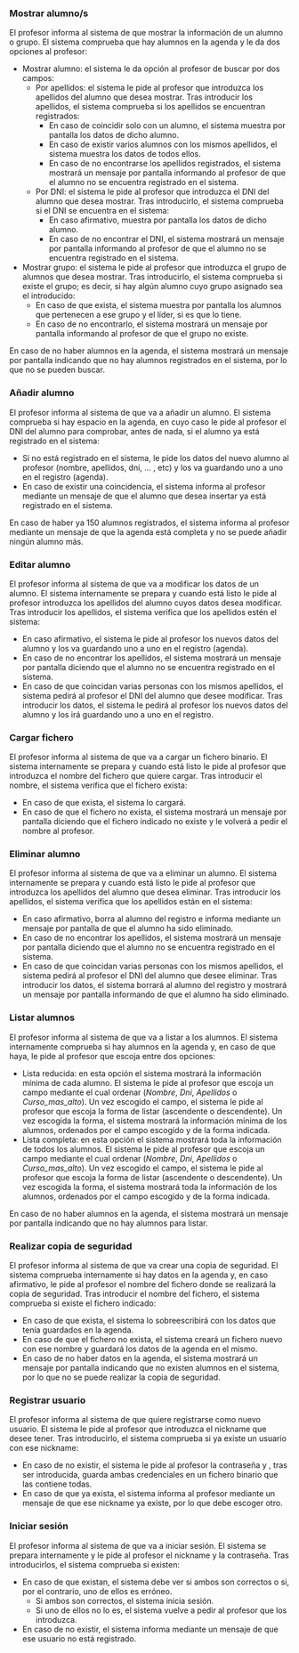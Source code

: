 ### Mostrar alumno/s

El profesor informa al sistema de que mostrar la información de un alumno o grupo. El sistema comprueba que hay alumnos en la agenda y le da dos opciones al profesor:  
* Mostrar alumno: el sistema le da opción al profesor de buscar por dos campos:
   * Por apellidos: el sistema le pide al profesor que introduzca los apellidos del alumno que desea mostrar. Tras introducir los apellidos, el sistema comprueba si los apellidos se encuentran registrados: 
      - En caso de coincidir solo con un alumno, el sistema muestra por pantalla los datos de dicho alumno. 
      - En caso de existir varios alumnos con los mismos apellidos, el sistema muestra los datos de todos ellos.
      - En caso de no encontrarse los apellidos registrados, el sistema mostrará un mensaje por pantalla informando al profesor de que el alumno no se encuentra registrado en el sistema.
   * Por DNI: el sistema le pide al profesor que introduzca el DNI del alumno que desea mostrar. Tras introducirlo, el sistema comprueba si el DNI se encuentra en el sistema:
      - En caso afirmativo, muestra por pantalla los datos de dicho alumno. 
      - En caso de no encontrar el DNI, el sistema mostrará un mensaje por pantalla informando al profesor de que el alumno no se encuentra registrado en el sistema.
* Mostrar grupo: el sistema le pide al profesor que introduzca el grupo de alumnos que desea mostrar. Tras introducirlo, el sistema comprueba si existe el grupo; es decir, si hay algún alumno cuyo grupo asignado sea el introducido:
   - En caso de que exista, el sistema muestra por pantalla los alumnos que pertenecen a ese grupo y el líder, si es que lo tiene.
   - En caso de no encontrarlo, el sistema mostrará un mensaje por pantalla informando al profesor de que el grupo no existe.

En caso de no haber alumnos en la agenda, el sistema mostrará un mensaje por pantalla indicando que no hay alumnos registrados en el sistema, por lo que no se pueden buscar.
  

### Añadir alumno

El profesor informa al sistema de que va a añadir un alumno. El sistema comprueba si hay espacio en la agenda, en cuyo caso le pide al profesor el DNI del alumno para comprobar, antes de nada, si el alumno ya está registrado en el sistema: 
  - Si no está registrado en el sistema, le pide los datos del nuevo alumno al profesor (nombre, apellidos, dni, ... , etc) y los va guardando uno a uno en el registro (agenda). 
  - En caso de existir una coincidencia, el sistema informa al profesor mediante un mensaje de que el alumno que desea insertar ya está registrado en el sistema.

En caso de haber ya 150 alumnos registrados, el sistema informa al profesor mediante un mensaje de que la agenda está completa y no se puede añadir ningún alumno más.

  
### Editar alumno

El profesor informa al sistema de que va a modificar los datos de un alumno. El sistema internamente se prepara y cuando está listo le pide al profesor introduzca los apellidos del alumno cuyos datos desea modificar. Tras introducir los apellidos, el sistema verifica que los apellidos estén el sistema:  
  - En caso afirmativo, el sistema le pide al profesor los nuevos datos del alumno y los va guardando uno a uno en el registro (agenda).
  - En caso de no encontrar los apellidos, el sistema mostrará un mensaje por pantalla diciendo que el alumno no se encuentra registrado en el sistema.  
  - En caso de que coincidan varias personas con los mismos apellidos, el sistema pedirá al profesor el DNI del alumno que desee modificar. Tras introducir los datos, el sistema le pedirá al profesor los nuevos datos del alumno y los irá guardando uno a uno en el registro.
  
  
### Cargar fichero

El profesor informa al sistema de que va a cargar un fichero binario. El sistema internamente se prepara y cuando está listo le pide al profesor que introduzca el nombre del fichero que quiere cargar. Tras introducir el nombre, el sistema verifica que el fichero exista:
  - En caso de que exista, el sistema lo cargará.
  - En caso de que el fichero no exista, el sistema mostrará un mensaje por pantalla diciendo que el fichero indicado no existe y le volverá a pedir el nombre al profesor.  
  

### Eliminar alumno

El profesor informa al sistema de que va a eliminar un alumno. El sistema internamente se prepara y cuando está listo le pide al profesor que introduzca los apellidos del alumno que desea eliminar. Tras introducir los apellidos, el sistema verifica que los apellidos están en el sistema: 
  - En caso afirmativo, borra al alumno del registro e informa mediante un mensaje por pantalla de que el alumno ha sido eliminado.  
  - En caso de no encontrar los apellidos, el sistema mostrará un mensaje por pantalla diciendo que el alumno no se encuentra registrado en el sistema. 
  - En caso de que coincidan varias personas con los mismos apellidos, el sistema pedirá al profesor el DNI del alumno que desee eliminar. Tras introducir los datos, el sistema borrará al alumno del registro y mostrará un mensaje por pantalla informando de que el alumno ha sido eliminado.
  
  
### Listar alumnos

El profesor informa al sistema de que va a listar a los alumnos. El sistema internamente comprueba si hay alumnos en la agenda y, en caso de que haya, le pide al profesor que escoja entre dos opciones:  
* Lista reducida: en esta opción el sistema mostrará la información mínima de cada alumno. El sistema le pide al profesor que escoja un campo mediante el cual ordenar (*Nombre*, *Dni*, *Apellidos* o *Curso_mas_alto*). Un vez escogido el campo, el sistema le pide al profesor que escoja la forma de listar (ascendente o descendente). Un vez escogida la forma, el sistema mostrará la información mínima de los alumnos, ordenados por el campo escogido y de la forma indicada.  
* Lista completa: en esta opción el sistema mostrará toda la información de todos los alumnos. El sistema le pide al profesor que escoja un campo mediante el cual ordenar (*Nombre*, *Dni*, *Apellidos* o *Curso_mas_alto*). Un vez escogido el campo, el sistema le pide al profesor que escoja la forma de listar (ascendente o descendente). Un vez escogida la forma, el sistema mostrará toda la información de los alumnos, ordenados por el campo escogido y de la forma indicada.  

En caso de no haber alumnos en la agenda, el sistema mostrará un mensaje por pantalla indicando que no hay alumnos para listar.


### Realizar copia de seguridad

El profesor informa al sistema de que va crear una copia de seguridad. El sistema comprueba internamente si hay datos en la agenda y, en caso afirmativo, le pide al profesor el nombre del fichero donde se realizará la copia de seguridad. Tras introducir el nombre del fichero, el sistema comprueba si existe el fichero indicado:
  - En caso de que exista, el sistema lo sobreescribirá con los datos que tenía guardados en la agenda.
  - En caso de que el fichero no exista, el sistema creará un fichero nuevo con ese nombre y guardará los datos de la agenda en el mismo.
  - En caso de no haber datos en la agenda, el sistema mostrará un mensaje por pantalla indicando que no existen alumnos en el sistema, por lo que no se puede realizar la copia de seguridad.
  
  
### Registrar usuario

El profesor informa al sistema de que quiere registrarse como nuevo usuario. El sistema le pide al profesor que introduzca el nickname que desee tener. Tras introducirlo, el sistema comprueba si ya existe un usuario con ese nickname:  
  - En caso de no existir, el sistema le pide al profesor la contraseña y , tras ser introducida, guarda ambas credenciales en un fichero binario que las contiene todas.  
  - En caso de que ya exista, el sistema informa al profesor mediante un mensaje de que ese nickname ya existe, por lo que debe escoger otro.  
  
  
### Iniciar sesión

El profesor informa al sistema de que va a iniciar sesión. El sistema se prepara internamente y le pide al profesor el nickname y la contraseña. Tras introducirlos, el sistema comprueba si existen:  
  - En caso de que existan, el sistema debe ver si ambos son correctos o si, por el contrario, uno de ellos es erróneo.  
    - Si ambos son correctos, el sistema inicia sesión.  
    - Si uno de ellos no lo es, el sistema vuelve a pedir al profesor que los introduzca.  
  - En caso de no existir, el sistema informa mediante un mensaje de que ese usuario no está registrado.  
